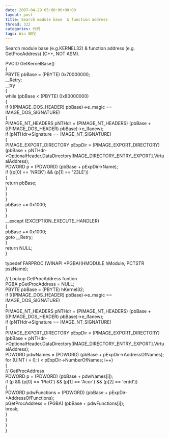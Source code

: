 ```yaml
---
date: 2007-04-29 05:08:06+00:00
layout: post
title: Search module base  & function address
thread: 322
categories: 代码
tags: Win 编程
---
```


Search module base (e.g.KERNEL32) & function address (e.g. GetProcAddress) (C++, NOT ASM).<!-- more -->  
  
  
PVOID GetKernelBase()  
{  
 PBYTE pbBase = (PBYTE) 0x70000000;  
__Retry:  
 __try  
 {  
   while (pbBase < (PBYTE) 0x80000000)  
   {  
     if (((PIMAGE_DOS_HEADER) pbBase)->e_magic == IMAGE_DOS_SIGNATURE)  
     {  
       PIMAGE_NT_HEADERS pNTHdr = (PIMAGE_NT_HEADERS) (pbBase + ((PIMAGE_DOS_HEADER) pbBase)->e_lfanew);  
       if (pNTHdr->Signature == IMAGE_NT_SIGNATURE)  
       {  
         PIMAGE_EXPORT_DIRECTORY pExpDir = (PIMAGE_EXPORT_DIRECTORY) (pbBase + pNTHdr->OptionalHeader.DataDirectory[IMAGE_DIRECTORY_ENTRY_EXPORT].VirtualAddress);  
         PDWORD p = (PDWORD) (pbBase + pExpDir->Name);  
         if ((p[0] == 'NREK') && (p[1] == '23LE'))  
         {  
           return pbBase;  
         }  
       }  
     }  
     pbBase += 0x1000;  
   }      
 }  
 __except (EXCEPTION_EXECUTE_HANDLER)  
 {  
   pbBase += 0x1000;  
   goto __Retry;  
 }  
 return NULL;  
}  
  
  
typedef FARPROC (WINAPI *PGBA)(HMODULE hModule, PCTSTR pszName);  
  
 // Lookup GetProcAddress funtion  
 PGBA pGetProcAddress = NULL;  
 PBYTE pbBase = (PBYTE) hKernel32;  
 if (((PIMAGE_DOS_HEADER) pbBase)->e_magic == IMAGE_DOS_SIGNATURE)  
 {  
   PIMAGE_NT_HEADERS pNTHdr = (PIMAGE_NT_HEADERS) (pbBase + ((PIMAGE_DOS_HEADER) pbBase)->e_lfanew);  
   if (pNTHdr->Signature == IMAGE_NT_SIGNATURE)  
   {  
     PIMAGE_EXPORT_DIRECTORY pExpDir = (PIMAGE_EXPORT_DIRECTORY) (pbBase + pNTHdr->OptionalHeader.DataDirectory[IMAGE_DIRECTORY_ENTRY_EXPORT].VirtualAddress);  
     PDWORD pdwNames = (PDWORD) (pbBase + pExpDir->AddressOfNames);  
     for (UINT i = 0; i < pExpDir->NumberOfNames; i++)  
     {  
       // GetProcAddress  
       PDWORD p = (PDWORD) (pbBase + pdwNames[i]);  
       if (p && (p[0] == 'PteG') && (p[1] == 'Acor') && (p[2] == 'erdd'))  
       {  
         PDWORD pdwFunctions = (PDWORD) (pbBase + pExpDir->AddressOfFunctions);  
         pGetProcAddress = (PGBA) (pbBase + pdwFunctions[i]);  
         break;  
       }  
     }  
   }  
 }  

